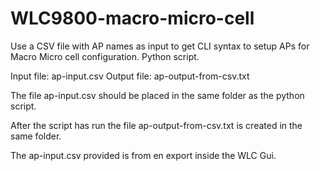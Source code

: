 # WLC9800-macro-micro-cell
Use a CSV file with AP names as input to get CLI syntax to setup APs for Macro Micro cell configuration. Python script.

Input file: ap-input.csv
Output file: ap-output-from-csv.txt

The file ap-input.csv should be placed in the same folder as the python script. 

After the script has run the file ap-output-from-csv.txt is created in the same folder.

The ap-input.csv provided is from en export inside the WLC Gui. 
